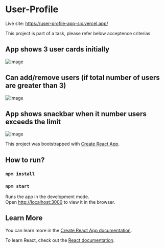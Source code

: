 # User-Profile

Live site: https://user-profile-app-six.vercel.app/

This project is part of a task, please refer below acceptence criterias

## App shows 3 user cards initially
![image](https://github.com/rahulvivaramneni/user-profile-app/assets/61940373/0c4e5b63-019d-432b-89fe-a5ab21ec9609)

## Can add/remove users (if total number of users are greater than 3)
![image](https://github.com/rahulvivaramneni/user-profile-app/assets/61940373/80b83a0f-8fbb-408c-8794-98b6585f1a96)

## App shows snackbar when it number users exceeds the limit
![image](https://github.com/rahulvivaramneni/user-profile-app/assets/61940373/9e09f607-b53f-4ff3-9d32-be94844e92b6)


This project was bootstrapped with [Create React App](https://github.com/facebook/create-react-app).

## How to run?

### `npm install`
### `npm start`

Runs the app in the development mode.\
Open [http://localhost:3000](http://localhost:3000) to view it in the browser.



## Learn More

You can learn more in the [Create React App documentation](https://facebook.github.io/create-react-app/docs/getting-started).

To learn React, check out the [React documentation](https://reactjs.org/).
